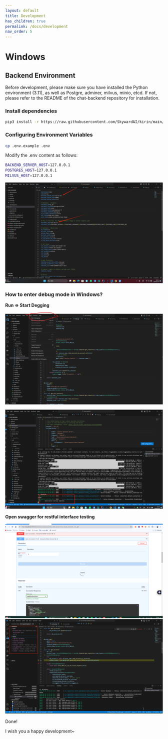```yaml
---
layout: default
title: Development
has_children: true
permalink: /docs/development
nav_order: 5
---
```



# Windows

## Backend Environment

Before development, please make sure you have installed the Python environment (3.11), as well as Postgre, adminer, milvus, minio, etcd. If not, please refer to the README of the chat-backend repository for installation.

### Install dependencies


```bash
pip3 install -r https://raw.githubusercontent.com/SkywardAI/kirin/main/backend/requirements.txt
```

### Configuring Environment Variables

```bash
cp .env.example .env
```

Modify the .env content as follows:
```bash
BACKEND_SERVER_HOST=127.0.0.1
POSTGRES_HOST=127.0.0.1
MILVUS_HOST=127.0.0.1
```

![](../../assets/images/image.png)

### How to enter debug mode in Windows?

**Run => Start Degging**

![](../../assets/images/image-1.png)

![](../../assets/images/image-2.png)

**Open swagger for restful interface testing**

![](../../assets/images/image-4.png)
![](../../assets/images/image-3.png)

Done!

I wish you a happy development~
